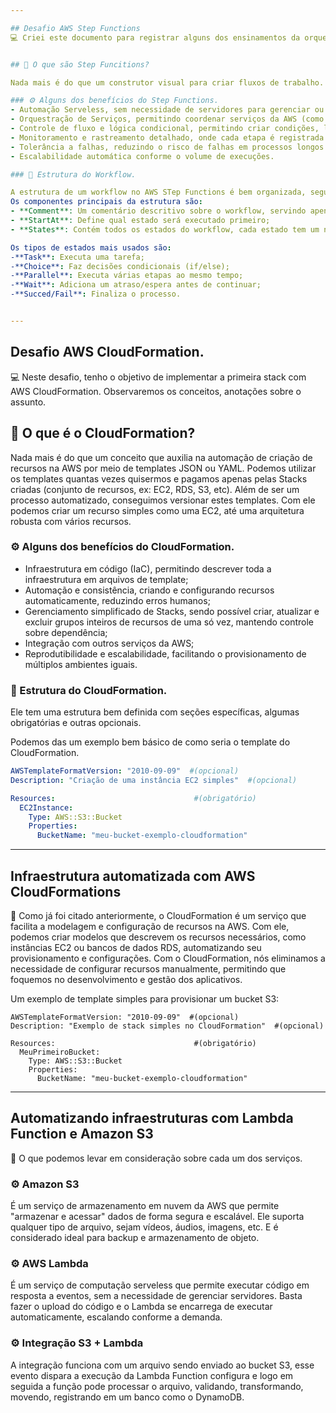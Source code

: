 ```yaml
---

## Desafio AWS Step Functions
💻 Criei este documento para registrar alguns dos ensinamentos da orquestração de processos na nuvem AWS. Poderemos observar os conceitos, anotações e insights ao criar workflows automatizados e resilientes na AWS.


## 📝 O que são Step Funcitions?

Nada mais é do que um construtor visual para criar fluxos de trabalho. Ele é um serviço que facilita a coordenação de aplicativos e microserviços, usando fluxos de trabalho visuais. Ao criar o fluxo de trabalho, não precisamos ter todos os recursos do AWS antecipadamente para começar, podemos criar o workflow e depois adicionar as definições aos recursos.

### ⚙️ Alguns dos benefícios do Step Functions.
- Automação Serveless, sem necessidade de servidores para gerenciar ou escalar;
- Orquestração de Serviços, permitindo coordenar serviços da AWS (como Lambda, DynamoDB, Amazon S3, etc) em fluxos de trabalho complexos;
- Controle de fluxo e lógica condicional, permitindo criar condições, loops, paralelismo e ramificações em fluxos de trabalho, facilitando processos de decisão automáticos dentro do sistema;
- Monitoramento e rastreamento detalhado, onde cada etapa é registrada automaticamente no AWS CloudWatch;
- Tolerância a falhas, reduzindo o risco de falhas em processos longos ou distribuídos;
- Escalabilidade automática conforme o volume de execuções.

### 🤖 Estrutura do Workflow.

A estrutura de um workflow no AWS STep Functions é bem organizada, seguindo um modelo em JSON ou YAML, descrevendo o fluxo de execução de tarefas, decisões e estados.
Os componentes principais da estrutura são:
- **Comment**: Um comentário descritivo sobre o workflow, servindo apenas para documentação interna;
- **StartAt**: Define qual estado será executado primeiro;
- **States**: Contém todos os estados do workflow, cada estado tem um nome e um tipo.

Os tipos de estados mais usados são:
-**Task**: Executa uma tarefa;
-**Choice**: Faz decisões condicionais (if/else);
-**Parallel**: Executa várias etapas ao mesmo tempo;
-**Wait**: Adiciona um atraso/espera antes de continuar;
-**Succed/Fail**: Finaliza o processo.


---
```



## Desafio AWS CloudFormation.
💻 Neste desafio, tenho o objetivo de implementar a primeira stack com AWS CloudFormation. Observaremos os conceitos, anotações sobre o assunto.


## 📝 O que é o CloudFormation?
Nada mais é do que um conceito que auxilia na automação de criação de recursos na AWS por meio de templates JSON ou YAML. Podemos utilizar os templates quantas vezes quisermos e pagamos apenas pelas Stacks criadas (conjunto de recursos, ex: EC2, RDS, S3, etc).
Além de ser um processo automatizado, conseguimos versionar estes templates. Com ele podemos criar um recurso simples como uma EC2, até uma arquitetura robusta com vários recursos.

### ⚙️ Alguns dos benefícios do CloudFormation.
- Infraestrutura em código (IaC), permitindo descrever toda a infraestrutura em arquivos de template;
- Automação e consistência, criando e configurando recursos automaticamente, reduzindo erros humanos;
- Gerenciamento simplificado de Stacks, sendo possível criar, atualizar e excluir grupos inteiros de recursos de uma só vez, mantendo controle sobre dependência;
- Integração com outros serviços da AWS;
- Reprodutibilidade e escalabilidade, facilitando o provisionamento de múltiplos ambientes iguais.

### 🤖 Estrutura do CloudFormation.
Ele tem uma estrutura bem definida com seções específicas, algumas obrigatórias e outras opcionais.

Podemos das um exemplo bem básico de como seria o template do CloudFormation.

```yaml
AWSTemplateFormatVersion: "2010-09-09"  #(opcional)
Description: "Criação de uma instância EC2 simples"  #(opcional)

Resources:                               #(obrigatório)
  EC2Instance:
    Type: AWS::S3::Bucket
    Properties:
      BucketName: "meu-bucket-exemplo-cloudformation"
```

---

## Infraestrutura automatizada com AWS CloudFormations

📝 Como já foi citado anteriormente, o CloudFormation é um serviço que facilita a modelagem e configuração de recursos na AWS. Com ele, podemos criar modelos que descrevem os recursos necessários, como instâncias EC2 ou bancos de dados RDS, automatizando seu provisionamento e configurações. Com o CloudFormation, nós eliminamos a necessidade de configurar recursos manualmente, permitindo que foquemos no desenvolvimento e gestão dos aplicativos.

Um exemplo de template simples para provisionar um bucket S3:

```
AWSTemplateFormatVersion: "2010-09-09"  #(opcional)
Description: "Exemplo de stack simples no CloudFormation"  #(opcional)

Resources:                               #(obrigatório)
  MeuPrimeiroBucket:
    Type: AWS::S3::Bucket
    Properties:
      BucketName: "meu-bucket-exemplo-cloudformation"
```

---

## Automatizando infraestruturas com Lambda Function e Amazon S3

📝 O que podemos levar em consideração sobre cada um dos serviços.

### ⚙️ Amazon S3
É um serviço de armazenamento em nuvem da AWS que permite "armazenar e acessar" dados de forma segura e escalável. Ele suporta qualquer tipo de arquivo, sejam vídeos, áudios, imagens, etc. E é considerado ideal para backup e armazenamento de objeto.

### ⚙️ AWS Lambda
É um serviço de computação serveless que permite executar código em resposta a eventos, sem a necessidade de gerenciar servidores. Basta fazer o upload do código e o Lambda se encarrega de executar automaticamente, escalando conforme a demanda.

### ⚙️ Integração S3 + Lambda
A integração funciona com um arquivo sendo enviado ao bucket S3, esse evento dispara a execução da Lambda Function configura e logo em seguida a função pode processar o arquivo, validando, transformando, movendo, registrando em um banco como o DynamoDB.
